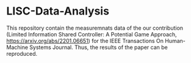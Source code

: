 # LISC-Data-Analysis
This repository contain the measuremnats data of the our contribution (Limited Information Shared Controller: A Potential Game Approach, https://arxiv.org/abs/2201.06651) for the IEEE Transactions On Human-Machine Systems Journal. Thus, the results of the paper can be reproduced.


